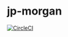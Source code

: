 # jp-morgan

[![CircleCI](https://circleci.com/gh/abalzan/jp-morgan.svg?style=svg)](https://circleci.com/gh/abalzan/jp-morgan)
